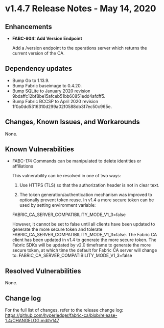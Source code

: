 v1.4.7 Release Notes - May 14, 2020
===================================

Enhancements
------------

- **FABC-904: Add Version Endpoint**

  Add a /version endpoint to the operations server which returns the current version of the CA.


Dependency updates
------------------
  - Bump Go to 1.13.9.
  - Bump Fabric baseimage to 0.4.20.
  - Bump SQLite to January 2020 revision 9bdaffc12bf8be15afceb51bb60851edd4afdff5.
  - Bump Fabric BCCSP to April 2020 revision 1f0a0dd5316310d299a02f0588db3f7ec50c965e.

Changes, Known Issues, and Workarounds
--------------------------------------
None.

Known Vulnerabilities
---------------------
- FABC-174 Commands can be manipulated to delete identities or affiliations

  This vulnerability can be resolved in one of two ways:

  1) Use HTTPS (TLS) so that the authorization header is not in clear text.

  2) The token generation/authentication mechanism was improved to optionally prevent
  token reuse. In v1.4 a more secure token can be used by setting environment variable:

  FABRIC_CA_SERVER_COMPATIBILITY_MODE_V1_3=false

  However, it cannot be set to false until all clients have
  been updated to generate the more secure token and tolerate
  FABRIC_CA_SERVER_COMPATIBILITY_MODE_V1_3=false.
  The Fabric CA client has been updated in v1.4 to generate the more secure token.
  The Fabric SDKs will be updated by v2.0 timeframe to generate the more secure token,
  at which time the default for Fabric CA server will change to:
  FABRIC_CA_SERVER_COMPATIBILITY_MODE_V1_3=false

Resolved Vulnerabilities
------------------------
None.


Change log
----------
For the full list of changes, refer to the release change log:
https://github.com/hyperledger/fabric-ca/blob/release-1.4/CHANGELOG.md#v147
